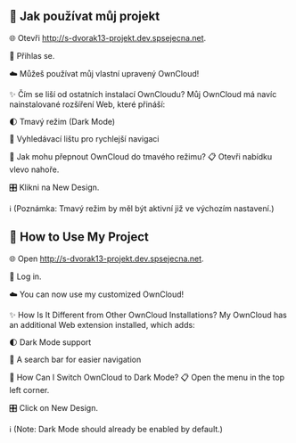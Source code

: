 🚀 Jak používat můj projekt
-
🌐 Otevři http://s-dvorak13-projekt.dev.spsejecna.net.

🔐 Přihlas se.

☁️ Můžeš používat můj vlastní upravený OwnCloud!

✨ Čím se liší od ostatních instalací OwnCloudu?
Můj OwnCloud má navíc nainstalované rozšíření Web, které přináší:

🌓 Tmavý režim (Dark Mode)

🔎 Vyhledávací lištu pro rychlejší navigaci

🎨 Jak mohu přepnout OwnCloud do tmavého režimu?
📋 Otevři nabídku vlevo nahoře.

🎛️ Klikni na New Design.

ℹ️ (Poznámka: Tmavý režim by měl být aktivní již ve výchozím nastavení.)



🚀 How to Use My Project
-
🌐 Open http://s-dvorak13-projekt.dev.spsejecna.net.

🔐 Log in.

☁️ You can now use my customized OwnCloud!

✨ How Is It Different from Other OwnCloud Installations?
My OwnCloud has an additional Web extension installed, which adds:

🌓 Dark Mode support

🔎 A search bar for easier navigation

🎨 How Can I Switch OwnCloud to Dark Mode?
📋 Open the menu in the top left corner.

🎛️ Click on New Design.

ℹ️ (Note: Dark Mode should already be enabled by default.)
